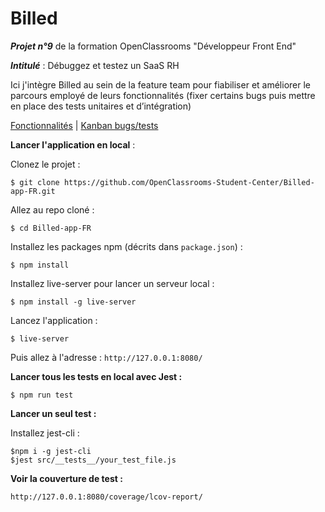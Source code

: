 # Billed

***Projet n°9*** de la formation OpenClassrooms "Développeur Front End"

***Intitulé*** : Débuggez et testez un SaaS RH

Ici j'intègre Billed au sein de la feature team pour fiabiliser et améliorer le parcours employé de leurs fonctionnalités (fixer certains bugs puis mettre en place des tests unitaires et d’intégration)

[Fonctionnalités](https://s3-eu-west-1.amazonaws.com/course.oc-static.com/projects/Front-End+V2/P7+Tests/Billed+-+Description+des+fonctionnalite%CC%81s.pdf)  | 
[Kanban bugs/tests](https://www.notion.so/a7a612fc166747e78d95aa38106a55ec?v=2a8d3553379c4366b6f66490ab8f0b90)


**Lancer l'application en local** :

Clonez le projet :
```
$ git clone https://github.com/OpenClassrooms-Student-Center/Billed-app-FR.git
```

Allez au repo cloné :
```
$ cd Billed-app-FR
```

Installez les packages npm (décrits dans `package.json`) :
```
$ npm install
```

Installez live-server pour lancer un serveur local :
```
$ npm install -g live-server
```

Lancez l'application :
```
$ live-server
```

Puis allez à l'adresse : `http://127.0.0.1:8080/`


**Lancer tous les tests en local avec Jest :**

```
$ npm run test
```

**Lancer un seul test :**

Installez jest-cli :

```
$npm i -g jest-cli
$jest src/__tests__/your_test_file.js
```

**Voir la couverture de test :**

`http://127.0.0.1:8080/coverage/lcov-report/`
